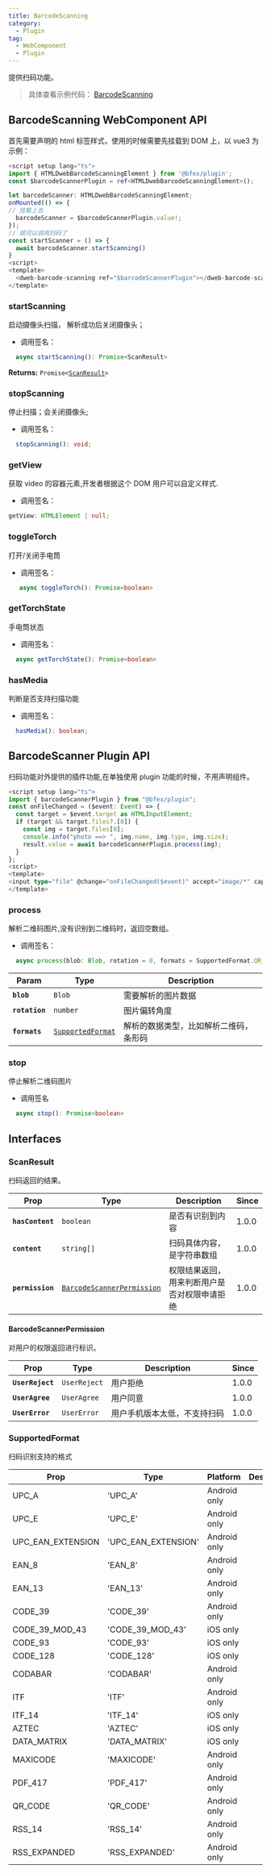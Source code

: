 ```yaml
---
title: BarcodeScanning
category:
  - Plugin
tag:
  - WebComponent
  - Plugin
---
```


提供扫码功能。

> 具体查看示例代码： [BarcodeScanning](https://github.com/BioforestChain/dweb_browser/blob/main/example/vue3/src/pages/BarcodeScanning.vue)

## BarcodeScanning WebComponent API

首先需要声明的 html 标签样式，使用的时候需要先挂载到 DOM 上，以 vue3 为示例：

```ts
<script setup lang="ts">
import { HTMLDwebBarcodeScanningElement } from '@bfex/plugin';
const $barcodeScannerPlugin = ref<HTMLDwebBarcodeScanningElement>();

let barcodeScanner: HTMLDwebBarcodeScanningElement;
onMounted(() => {
// 挂载上去
  barcodeScanner = $barcodeScannerPlugin.value!;
});
// 就可以调用扫码了
const startScanner = () => {
  await barcodeScanner.startScanning()
}
<script>
<template>
  <dweb-barcode-scanning ref="$barcodeScannerPlugin"></dweb-barcode-scanning>
</template>
```

### startScanning

启动摄像头扫描， 解析成功后关闭摄像头；

- 调用签名：

```ts
  async startScanning(): Promise<ScanResult>
```

**Returns:** <code>Promise&lt;<a href="#scanresult">ScanResult</a>&gt;</code>

### stopScanning

停止扫描；会关闭摄像头;

- 调用签名：

```ts
  stopScanning(): void;
```

### getView

获取 video 的容器元素,开发者根据这个 DOM 用户可以自定义样式.

- 调用签名：

```ts
getView: HTMLElement | null;
```

### toggleTorch

打开/关闭手电筒

- 调用签名：

```ts
   async toggleTorch(): Promise<boolean>
```

### getTorchState

手电筒状态

- 调用签名：

```ts
  async getTorchState(): Promise<boolean>
```

### hasMedia

判断是否支持扫描功能

- 调用签名：

```ts
  hasMedia(): boolean;
```

## BarcodeScanner Plugin API

扫码功能对外提供的插件功能,在单独使用 plugin 功能的时候，不用声明组件。

```ts
<script setup lang="ts">
import { barcodeScannerPlugin } from "@bfex/plugin";
const onFileChanged = ($event: Event) => {
  const target = $event.target as HTMLInputElement;
  if (target && target.files?.[0]) {
    const img = target.files[0];
    console.info("photo ==> ", img.name, img.type, img.size);
    result.value = await barcodeScannerPlugin.process(img);
  }
};
<script>
<template>
<input type="file" @change="onFileChanged($event)" accept="image/*" capture>
</template>
```

### process

解析二维码图片,没有识别到二维码时，返回空数组。

- 调用签名：

```ts
  async process(blob: Blob, rotation = 0, formats = SupportedFormat.QR_CODE): Promise<string[]>
```

| Param          | Type                                                        | Description                            |
| -------------- | ----------------------------------------------------------- | -------------------------------------- |
| **`blob`**     | <code>Blob</code>                                           | 需要解析的图片数据                     |
| **`rotation`** | <code>number</code>                                         | 图片偏转角度                           |
| **`formats`**  | <code><a href="#supportedformat">SupportedFormat</a></code> | 解析的数据类型，比如解析二维码，条形码 |

### stop

停止解析二维码图片

- 调用签名

```ts
  async stop(): Promise<boolean>
```

## Interfaces

### ScanResult

扫码返回的结果。

| Prop             | Type                                                                          | Description                                  | Since |
| ---------------- | ----------------------------------------------------------------------------- | -------------------------------------------- | ----- |
| **`hasContent`** | <code>boolean</code>                                                          | 是否有识别到内容                             | 1.0.0 |
| **`content`**    | <code>string[]</code>                                                         | 扫码具体内容，是字符串数组                   | 1.0.0 |
| **`permission`** | <code><a href="#barcodescannerpermission">BarcodeScannerPermission</a></code> | 权限结果返回，用来判断用户是否对权限申请拒绝 | 1.0.0 |

#### BarcodeScannerPermission

对用户的权限返回进行标识。

| Prop             | Type                    | Description                  | Since |
| ---------------- | ----------------------- | ---------------------------- | ----- |
| **`UserReject`** | <code>UserReject</code> | 用户拒绝                     | 1.0.0 |
| **`UserAgree`**  | <code>UserAgree</code>  | 用户同意                     | 1.0.0 |
| **`UserError`**  | <code>UserError</code>  | 用户手机版本太低，不支持扫码 | 1.0.0 |

### SupportedFormat

扫码识别支持的格式

| Prop              | Type                | Platform     | Description |
| ----------------- | ------------------- | ------------ | ----------- |
| UPC_A             | 'UPC_A'             | Android only |             |
| UPC_E             | 'UPC_E'             | Android only |             |
| UPC_EAN_EXTENSION | 'UPC_EAN_EXTENSION' | Android only |             |
| EAN_8             | 'EAN_8'             | Android only |             |
| EAN_13            | 'EAN_13'            | Android only |             |
| CODE_39           | 'CODE_39'           | Android only |             |
| CODE_39_MOD_43    | 'CODE_39_MOD_43'    | iOS only     |             |
| CODE_93           | 'CODE_93'           | iOS only     |             |
| CODE_128          | 'CODE_128'          | iOS only     |             |
| CODABAR           | 'CODABAR'           | Android only |             |
| ITF               | 'ITF'               | Android only |             |
| ITF_14            | 'ITF_14'            | iOS only     |             |
| AZTEC             | 'AZTEC'             | iOS only     |             |
| DATA_MATRIX       | 'DATA_MATRIX'       | iOS only     |             |
| MAXICODE          | 'MAXICODE'          | Android only |             |
| PDF_417           | 'PDF_417'           | Android only |             |
| QR_CODE           | 'QR_CODE'           | Android only |             |
| RSS_14            | 'RSS_14'            | Android only |             |
| RSS_EXPANDED      | 'RSS_EXPANDED'      | Android only |             |

